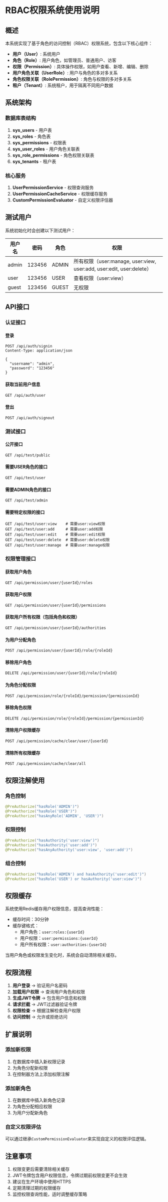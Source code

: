 # RBAC权限系统使用说明

## 概述

本系统实现了基于角色的访问控制（RBAC）权限系统，包含以下核心组件：

- **用户（User）**: 系统用户
- **角色（Role）**: 用户角色，如管理员、普通用户、访客
- **权限（Permission）**: 具体操作权限，如用户查看、新增、编辑、删除
- **用户角色关联（UserRole）**: 用户与角色的多对多关系
- **角色权限关联（RolePermission）**: 角色与权限的多对多关系
- **租户（Tenant）**: 系统租户，用于隔离不同用户数据

## 系统架构

### 数据库表结构

1. **sys_users** - 用户表
2. **sys_roles** - 角色表
3. **sys_permissions** - 权限表
4. **sys_user_roles** - 用户角色关联表
5. **sys_role_permissions** - 角色权限关联表
6. **sys_tenants** - 租户表

### 核心服务

1. **UserPermissionService** - 权限查询服务
2. **UserPermissionCacheService** - 权限缓存服务
3. **CustomPermissionEvaluator** - 自定义权限评估器

## 测试用户

系统初始化时会创建以下测试用户：

| 用户名 | 密码 | 角色 | 权限 |
|--------|------|------|------|
| admin | 123456 | ADMIN | 所有权限（user:manage, user:view, user:add, user:edit, user:delete） |
| user | 123456 | USER | 查看权限（user:view） |
| guest | 123456 | GUEST | 无权限 |

## API接口

### 认证接口

#### 登录
```http
POST /api/auth/signin
Content-Type: application/json

{
  "username": "admin",
  "password": "123456"
}
```

#### 获取当前用户信息
```http
GET /api/auth/user
```

#### 登出
```http
POST /api/auth/signout
```

### 测试接口

#### 公开接口
```http
GET /api/test/public
```

#### 需要USER角色的接口
```http
GET /api/test/user
```

#### 需要ADMIN角色的接口
```http
GET /api/test/admin
```

#### 需要特定权限的接口
```http
GET /api/test/user:view    # 需要user:view权限
GET /api/test/user:add     # 需要user:add权限
GET /api/test/user:edit    # 需要user:edit权限
GET /api/test/user:delete  # 需要user:delete权限
GET /api/test/user:manage  # 需要user:manage权限
```

### 权限管理接口

#### 获取用户角色
```http
GET /api/permission/user/{userId}/roles
```

#### 获取用户权限
```http
GET /api/permission/user/{userId}/permissions
```

#### 获取用户所有权限（包括角色和权限）
```http
GET /api/permission/user/{userId}/authorities
```

#### 为用户分配角色
```http
POST /api/permission/user/{userId}/role/{roleId}
```

#### 移除用户角色
```http
DELETE /api/permission/user/{userId}/role/{roleId}
```

#### 为角色分配权限
```http
POST /api/permission/role/{roleId}/permission/{permissionId}
```

#### 移除角色权限
```http
DELETE /api/permission/role/{roleId}/permission/{permissionId}
```

#### 清除用户权限缓存
```http
POST /api/permission/cache/clear/user/{userId}
```

#### 清除所有权限缓存
```http
POST /api/permission/cache/clear/all
```

## 权限注解使用

### 角色控制
```java
@PreAuthorize("hasRole('ADMIN')")
@PreAuthorize("hasRole('USER')")
@PreAuthorize("hasAnyRole('ADMIN', 'USER')")
```

### 权限控制
```java
@PreAuthorize("hasAuthority('user:view')")
@PreAuthorize("hasAuthority('user:add')")
@PreAuthorize("hasAnyAuthority('user:view', 'user:add')")
```

### 组合控制
```java
@PreAuthorize("hasRole('ADMIN') and hasAuthority('user:edit')")
@PreAuthorize("hasRole('USER') or hasAuthority('user:view')")
```

## 权限缓存

系统使用Redis缓存用户权限信息，提高查询性能：

- 缓存时间：30分钟
- 缓存键格式：
  - 用户角色：`user:roles:{userId}`
  - 用户权限：`user:permissions:{userId}`
  - 用户所有权限：`user:authorities:{userId}`

当用户角色或权限发生变化时，系统会自动清除相关缓存。

## 权限流程

1. **用户登录** → 验证用户名密码
2. **加载用户权限** → 查询用户角色和权限
3. **生成JWT令牌** → 包含用户信息和权限
4. **请求拦截** → JWT过滤器验证令牌
5. **权限检查** → 根据注解检查用户权限
6. **访问控制** → 允许或拒绝访问

## 扩展说明

### 添加新权限

1. 在数据库中插入新权限记录
2. 为角色分配新权限
3. 在控制器方法上添加权限注解

### 添加新角色

1. 在数据库中插入新角色记录
2. 为角色分配相应权限
3. 为用户分配新角色

### 自定义权限评估

可以通过继承`CustomPermissionEvaluator`来实现自定义的权限评估逻辑。

## 注意事项

1. 权限变更后需要清除相关缓存
2. JWT令牌包含用户权限信息，令牌过期前权限变更不会生效
3. 建议在生产环境中使用HTTPS
4. 定期清理过期的权限缓存
5. 监控权限查询性能，适时调整缓存策略 